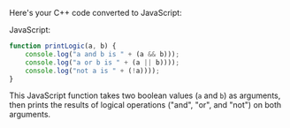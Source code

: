 Here's your C++ code converted to JavaScript:

JavaScript:
```javascript
function printLogic(a, b) {
    console.log("a and b is " + (a && b)));
    console.log("a or b is " + (a || b))));
    console.log("not a is " + (!a))));
}
```
This JavaScript function takes two boolean values (`a` and `b`) as arguments, then prints the results of logical operations ("and", "or", and "not") on both arguments.
